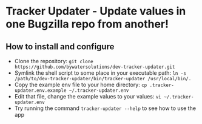 # Tracker Updater - Update values in one Bugzilla repo from another!

## How to install and configure

* Clone the repository: `git clone https://github.com/bywatersolutions/dev-tracker-updater.git`
* Symlink the shell script to some place in your executable path: `ln -s /path/to/dev-tracker-updater/bin/tracker-updater /usr/local/bin/.`
* Copy the example env file to your home directory: `cp .tracker-updater.env.example ~/.tracker-updater.env`
* Edit that file, change the example values to your values: `vi ~/.tracker-updater.env`
* Try running the command `tracker-updater --help` to see how to use the app
